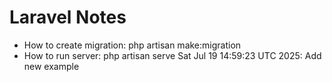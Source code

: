 # Laravel Notes
- How to create migration: php artisan make:migration
- How to run server: php artisan serve
Sat Jul 19 14:59:23 UTC 2025: Add new example
